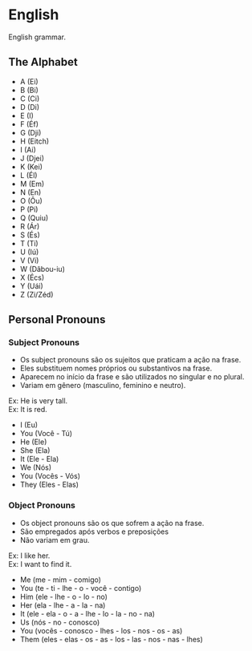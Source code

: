 # English
English grammar.



## The Alphabet

- A (Ei)   
- B (Bi)  
- C (Ci)  
- D (Di) 
- E (I) 
- F (Éf)
- G (Dji)
- H (Eitch)
- I (Ai)
- J (Djei)  
- K (Kei)
- L (Él)
- M (Em)
- N (En)
- O (Ôu)
- P (Pi)
- Q (Quiu)
- R (Ár)
- S (És)
- T (Ti)
- U (Iú)
- V (Vi)
- W (Dâbou-iu)
- X (Écs)
- Y (Uái)
- Z (Zi/Zéd)
  
## Personal Pronouns

### Subject Pronouns
* Os subject pronouns são os sujeitos que praticam a ação na frase.
* Eles substituem nomes próprios ou substantivos na frase.
* Aparecem no início da frase e são utilizados no singular e no plural.
* Variam em gênero (masculino, feminino e neutro).
    
Ex: He is very tall.    
Ex: It is red.

- I (Eu)
- You (Você - Tú)
- He (Ele)
- She (Ela)
- It (Ele - Ela)
- We (Nós)
- You (Vocês - Vós)
- They (Eles - Elas)

### Object Pronouns
* Os object pronouns são os que sofrem a ação na frase.
* São empregados após verbos e preposições
* Não variam em grau.

Ex: I like her.  
Ex: I want to  find it.

- Me (me - mim - comigo)
- You (te - ti - lhe - o - você - contigo)
- Him (ele - lhe - o - lo - no)
- Her (ela - lhe - a - la - na)
- It (ele - ela - o - a - lhe - lo - la - no - na)
- Us (nós - no - conosco)
- You (vocês - conosco - lhes - los - nos - os - as)
- Them (eles - elas - os - as - los - las - nos - nas - lhes)





